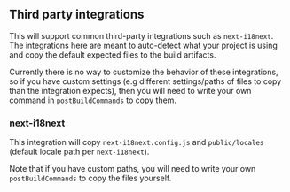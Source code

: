 ## Third party integrations

This will support common third-party integrations such as `next-i18next`. The integrations here are meant to auto-detect what your project is using and copy the default expected files to the build artifacts.

Currently there is no way to customize the behavior of these integrations, so if you have custom settings (e.g different settings/paths of files to copy than the integration expects), then you will need to write your own command in `postBuildCommands` to copy them.

### next-i18next

This integration will copy `next-i18next.config.js` and `public/locales` (default locale path per `next-i18next`).

Note that if you have custom paths, you will need to write your own `postBuildCommands` to copy the files yourself.

